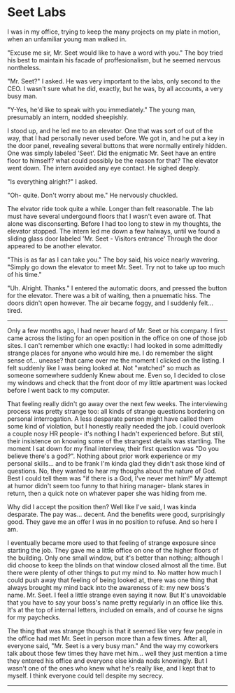 # Seet Labs

I was in my office, trying to keep the many projects on my plate in motion, when an unfamiliar young man walked in. 

"Excuse me sir, Mr. Seet would like to have a word with you." The boy tried his best to maintain his facade of proffesionalism, but he seemed nervous nontheless.

"Mr. Seet?" I asked. He was very important to the labs, only second to the CEO. I wasn't sure what he did, exactly, but he was, by all accounts, a very busy man. 

"Y-Yes, he'd like to speak with you immediately." The young man, presumably an intern, nodded sheepishly.

I stood up, and he led me to an elevator. One that was sort of out of the way, that I had personally never used before. We got in, and he put a key in the door panel, revealing several buttons that were normally entirely hidden. One was simply labeled 'Seet'.
Did the enigmatic Mr. Seet have an entire floor to himself? what could possibly be the reason for that?
The elevator went down. The intern avoided any eye contact. He sighed deeply.

"Is everything alright?" I asked. 

"Oh- quite. Don't worry about me." He nervously chuckled.

The elvator ride took quite a while. Longer than felt reasonable. The lab must have several undergound floors that I wasn't even aware of. That alone was disconserting.
Before I had too long to stew in my thoughts, the elevator stopped. The intern led me down a few halways, until we found a sliding glass door labeled 'Mr. Seet - Visitors entrance' Through the door appeared to be another elevator.

"This is as far as I can take you." The boy said, his voice nearly wavering. "Simply go down the elevator to meet Mr. Seet. Try not to take up too much of his time."

"Uh. Alright. Thanks." I entered the automatic doors, and pressed the button for the elevator. There was a bit of waiting, then a pnuematic hiss. The doors didn't open however. The air became foggy, and I suddenly felt... tired.

---

Only a few months ago, I had never heard of Mr. Seet or his company. I first came across the listing for an open position in the office on one of those job sites. I can't remember which one exactly: I had looked in some admittedly strange places for anyone who would hire me. I do remember the slight sense of... unease? that came over me the moment I clicked on the listing. I felt suddenly like I was being looked at. Not "watched" so much as someone somewhere suddenly Knew about me. Even so, I decided to close my windows and check that the front door of my little apartment was locked before I went back to my computer.

That feeling really didn't go away over the next few weeks. The interviewing process was pretty strange too: all kinds of strange questions bordering on personal interrogation. A less desparate person might have called them some kind of violation, but I honestly really needed the job. I could overlook a couple nosy HR people- it's nothing I hadn't experienced before. But still, their insistence on knowing some of the strangest details was startling. The moment I sat down for my final interview, their first question was "Do you believe there's a god?". Nothing about prior work experience or my personal skills... and to be frank I'm kinda glad they didn't ask those kind of questions. No, they wanted to hear my thoughs about the nature of God. Best I could tell them was "if there is a God, I've never met him!" My attempt at humor didn't seem too funny to that hiring manager- blank stares in return, then a quick note on whatever paper she was hiding from me.

Why did I accept the position then? Well like I've said, I was kinda desparate. The pay was... decent. And the benefits were good, surprisingly good. They gave me an offer I was in no position to refuse. And so here I am.

I eventually became more used to that feeling of strange exposure since starting the job. They gave me a little office on one of the higher floors of the building. Only one small window, but it's better than nothing; although I did choose to keep the blinds on that window closed almost all the time. But there were plenty of other things to put my mind to. No matter how much I could push away that feeling of being looked at, there was one thing that always brought my mind back into the awareness of it: my new boss's name. Mr. Seet. I feel a little strange even saying it now. But It's unavoidable that you have to say your boss's name pretty regularly in an office like this. It's at the top of internal letters, included on emails, and of course he signs for my paychecks.

The thing that was strange though is that it seemed like very few people in the office had met Mr. Seet in person more than a few times. After all, everyone said, "Mr. Seet is a very busy man." And the way my coworkers talk about those few times they have met him... well they just mention a time they entered his office and everyone else kinda nods knowingly. But I wasn't one of the ones who knew what he's really like, and I kept that to myself. I think everyone could tell despite my secrecy.

---